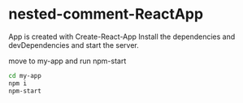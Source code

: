 # nested-comment-ReactApp


App is created with Create-React-App
Install the dependencies and devDependencies and start the server.

move to my-app and run npm-start
```sh
cd my-app
npm i
npm-start
```

